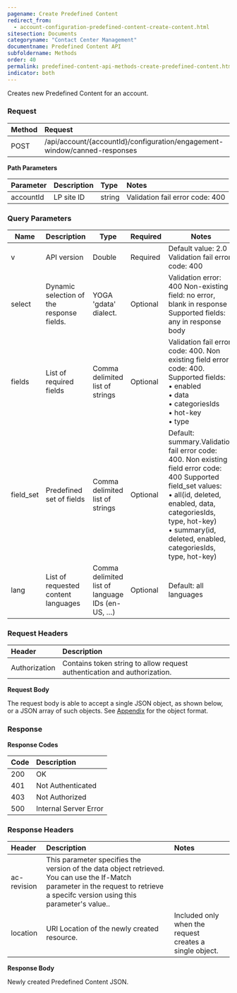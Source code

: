 ```yaml
---
pagename: Create Predefined Content
redirect_from:
  - account-configuration-predefined-content-create-content.html
sitesection: Documents
categoryname: "Contact Center Management"
documentname: Predefined Content API
subfoldername: Methods
order: 40
permalink: predefined-content-api-methods-create-predefined-content.html
indicator: both
---
```


Creates new Predefined Content for an account.

### Request

|Method | Request |
|:-------- | :--------- |
| POST | /api/account/{accountId}/configuration/engagement-window/canned-responses |

**Path Parameters**

| Parameter  |Description  |Type | Notes |
| :---------- | :-------------- | :--------------  |:--- |
| accountId | LP site ID  |string  | Validation fail error code: 400 |

### Query Parameters

| Name      | Description                               | Type                                           | Required | Notes                                                                                                                                                                                                                                            |
|-----------|-------------------------------------------|------------------------------------------------|----------|--------------------------------------------------------------------------------------------------------------------------------------------------------------------------------------------------------------------------------------------------|
| v         | API version                               | Double                                         | Required | Default value: 2.0 Validation fail error code: 400                                                                                                                                                                                               |
| select    | Dynamic selection of the response fields. | YOGA 'gdata' dialect.                          | Optional | Validation error: 400 Non-existing field: no error, blank in response Supported fields: any in response body                                                                                                                                     |
| fields    | List of required fields                   | Comma delimited list of strings                | Optional | Validation fail error code: 400. Non existing field error code: 400. Supported fields: <br> • enabled <br> • data <br> • categoriesIds <br> • hot-key <br> • type                                                                                                    |
| field_set | Predefined set of fields                  | Comma delimited list of strings                | Optional | Default: summary.Validation fail error code: 400. Non existing field error code: 400 Supported field_set values: <br>• all(id, deleted, enabled, data, categoriesIds, type, hot-key) <br>• summary(id, deleted, enabled, categoriesIds, type, hot-key) |
| lang      | List of requested content languages       | Comma delimited list of language IDs (en-US, …) | Optional | Default: all languages|

### Request Headers

|Header | Description |
 |:------- | :-------------- |
| Authorization  |Contains token string to allow request authentication and authorization.|

**Request Body**

The request body is able to accept a single JSON object, as shown below, or a JSON array of such objects. See [Appendix](account-configuration-predefined-content-appendix.html) for the object format.

### Response

**Response Codes**

|Code | Description |
| :----- | :-------------|
|200 | OK |
| 401 | Not Authenticated |
| 403 | Not Authorized |
| 500 | Internal Server Error |

### Response Headers

| Header | Description | Notes |
 |:-------  | :-----  |:--- |
 |ac-revision | This parameter specifies the version of the data object retrieved. You can use the If-Match parameter in the request to retrieve a specifc version using this parameter's value.. |
| location | URI Location of the newly created resource. | Included only when the request creates a single object. |

**Response Body**

Newly created Predefined Content JSON.